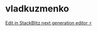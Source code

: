 # vladkuzmenko

[Edit in StackBlitz next generation editor ⚡️](https://stackblitz.com/~/github.com/kyzavlad/vladkuzmenko)